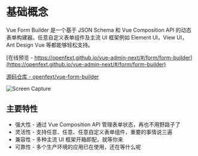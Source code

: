 # 基础概念

Vue Form Builder 是一个基于 JSON Schema 和 Vue Composition API 的动态表单构建器。任意自定义表单组件及主流 UI 框架例如 Element UI，View UI，Ant Design Vue 等都能够轻松支持。

[在线预览 - https://openfext.github.io/vue-admin-next/#/form/form-builder](https://openfext.github.io/vue-admin-next/#/form/form-builder)

[源码仓库 - openfext/vue-form-builder](https://github.com/openfext/vue-form-builder)

![Screen Capture](https://github.com/openfext/vue-form-builder/raw/develop/.github/preview.gif)

## 主要特性

- 强大性 - 通过 Vue Composition API 管理表单状态，再也不用野路子了
- 灵活性 - 支持任意、任意、任意自定义表单组件，重要的事情说三遍
- 兼容性 - 多种主流 UI 框架开箱即配，就等你来
- 可靠性 - 多个生产环境的应用已在使用，还在等什么呢
